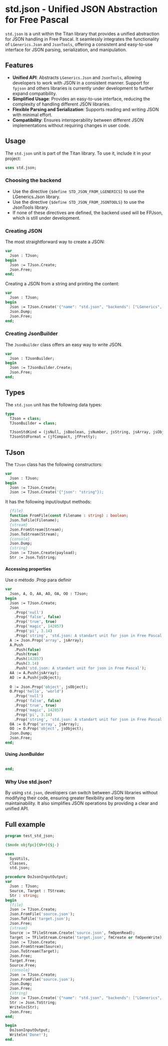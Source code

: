 # std.json - Unified JSON Abstraction for Free Pascal

`std.json` is a unit within the Titan library that provides a unified abstraction for JSON handling in Free Pascal. It seamlessly integrates the functionality of `LGenerics.Json` and `JsonTools`, offering a consistent and easy-to-use interface for JSON parsing, serialization, and manipulation. 

## Features
- **Unified API**: Abstracts `LGenerics.Json` and `JsonTools`, allowing developers to work with JSON in a consistent manner. Support for `fpjson` and others libraries is currently under development to further expand compatibility.
- **Simplified Usage**: Provides an easy-to-use interface, reducing the complexity of handling different JSON libraries.
- **Flexible Parsing and Serialization**: Supports reading and writing JSON with minimal effort.
- **Compatibility**: Ensures interoperability between different JSON implementations without requiring changes in user code.

## Usage
The `std.json` unit is part of the Titan library. To use it, include it in your project:

```pascal
uses std.json;
```

### Choosing the backend
- Use the directive `{$define STD_JSON_FROM_LGENERICS}` to use the LGenerics.Json library.
- Use the directive `{$define STD_JSON_FROM_JSONTOOLS}` to use the JsonTools library.
- If none of these directives are defined, the backend used will be FPJson, which is still under development.

### Creating JSON
The most straightforward way to create a JSON:

```pascal
var
  Json : TJson;
begin
  Json := TJson.Create;    
  Json.Free;
end;
```
Creating a JSON from a string and printing the content:

```pascal
var
  Json : TJson;
begin
  Json := TJson.Create('{"name": "std.json", "backends": ["LGenerics", "JsonTools"]}');
  Json.Dump;
  Json.Free;
end;
```

### Creating JsonBuilder

The `JsonBuilder` class offers an easy way to write JSON.

```pascal
var
  Json : TJsonBuilder;
begin
  Json := TJsonBuilder.Create;
  Json.Free;
end;
```

## Types

The `std.json` unit has the following data types:

```pascal
type
  TJson = class;
  TJsonBuilder = class;

  TJsonStdKind = (jsNull, jsBoolean, jsNumber, jsString, jsArray, jsObject);
  TJsonStdFormat = (jfCompact, jfPretty);
```


## TJson

The `TJson` class has the following constructors:
```pascal
var
  Json : TJson;
begin
  Json := TJson.Create;
  Json := TJson.Create('{"json": "string"}); 
```

It has the following input/output methods:
```pascal
  {file}
  function FromFile(const Filename : string) : boolean;
  Json.ToFile(Filename);  
  {stream}
  Json.FromStream(Stream);
  Json.ToStream(Stream);
  {console}
  Json.Dump;
  {string}
  Json := TJson.Create(payload);
  Str := Json.ToString;
```

#### Accessing properties

Use o método .Prop para definir 

```pascal
var
  Json, A, O, AA, AO, OA, OO : TJson;
begin
  Json := TJson.Create;
  Json
    .Prop('null')
    .Prop('false', false)
    .Prop('true', true)
    .Prop('magic', 142857)
    .Prop('pi', 3.14)
    .Prop('string', 'std.json: A standart unit for json in Free Pascal');
  A := Json.Prop('array', jsArray);    
  A.Push
    .Push(false)
    .Push(true)
    .Push(142857)
    .Push(3.14)
    .Push('std.json: A standart unit for json in Free Pascal');
  AA := A.Push(jsArray);
  AO := A.Push(jsObject);        
    
  O := Json.Prop('object', jsObject);
  O.Prop('hello', 'world')
    .Prop('null')
    .Prop('false', false)
    .Prop('true', true)
    .Prop('magic', 142857)
    .Prop('pi', 3.14)
    .Prop('string', 'std.json: A standart unit for json in Free Pascal');
  OA := O.Prop('array', jsArray);
  OO := O.Prop('object', jsObject);
  Json.Dump;
  Json.Free;
end;
```

#### Using JsonBuilder
```pascal

end;
```

### Why Use std.json?
By using `std.json`, developers can switch between JSON libraries without modifying their code, ensuring greater flexibility and long-term maintainability. It also simplifies JSON operations by providing a clear and unified API.

## Full example
```pascal
program test_std_json;

{$mode objfpc}{$h+}{$j-}

uses
  SysUtils,
  Classes,
  std.json;

procedure DoJsonInputOutput;
var
  Json : TJson;
  Source, Target : TStream;
  Str : string;
begin
  {file}  
  Json := TJson.Create;
  Json.FromFile('source.json');
  Json.ToFile('target.json');  
  Json.Free;
  {stream}
  Source := TFileStream.Create('source.json', fmOpenRead);
  Target := TFileStream.Create('target.json', fmCreate or fmOpenWrite); 
  Json := TJson.Create;
  Json.FromStream(Source);  
  Json.ToStream(Target);
  Json.Free;  
  Target.Free;
  Source.Free;
  {console}
  Json := TJson.Create;
  Json.FromFile('source.json');
  Json.Dump;
  Json.Free;
  {string}
  Json := TJson.Create('{"name": "std.json", "backends": ["LGenerics", "JsonTools"]}');
  Str := Json.ToString;
  Writeln(Str);
  Json.Free;
end;

begin
  DoJsonInputOutput;
  Writeln('Done!');
end.
```